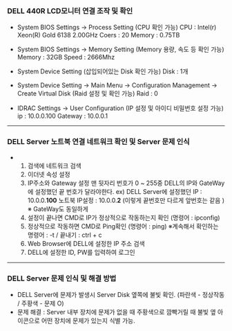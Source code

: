 ### DELL 440R LCD모니터 연결 조작 및 확인
- System BIOS Settings -> Process Setting (CPU 확인 가능)
CPU : Intel(r) Xeon(R) Gold 6138 2.00GHz 
Coers : 20 
Memory : 0.75TB

- System BIOS Settings -> Memory Setting (Memory 용량, 속도 등 확인 가능)
Memory : 32GB
Speed : 2666Mhz

- System Device Setting (삽입되어있는 Disk 확인 가능)
Disk : 1개

- System Device Setting -> Main Menu -> Configuration Management -> Create Virtual Disk (Raid 설정 및 확인 가능)
Raid : 0

- IDRAC Settings -> User Configuration (IP 설정 및 아이디 비밀번호 설정 가능)
ip : 10.0.0.100
Gateway : 10.0.0.1 

---
### DELL Server 노트북 연결 네트워크 확인 및 Server 문제 인식
- 1. 검색에 네트워크 검색 
  2. 이더넷 속성 설정 
  3. IP주소와 Gateway 설정 맨 뒷자리 번호가 0 ~ 255중 DELL의 IP와 GateWay에 설정했던 끝 번호가 달라야한다. 
ex) DELL Server에 설정했던 IP : 10.0.0.**100** 
                노트북 IP설정 : 10.0.0.**2** (이렇게 끝번호만 다르게 앞번호는 같음 ) ※ GateWay도 동일하게
  4. 설정이 끝나면 CMD로 IP가 정상적으로 작동하는지 확인 (명령어 : ipconfig)
  5. 정상적으로 작동하면 CMD로 Ping확인 (명령어 : ping)      ※계속해서 확인하는 명령어 : -t / 끝내기 : ctrl + c
  6. Web Browser에 DELL에 설정한 IP 주소 검색
  7. DELL에 설정한 ID, PW를 입력하여 로그인 

---
### DELL Server 문제 인식 및 해결 방법
- DELL Server에 문제가 발생시 Server Disk 옆쪽에 불빛 확인. (파란색 - 정상작동 / 주황색 - 문제 O)
- 문제 해결 : Server 내부 장치에 문제가 없을 때 주황색으로 깜빡거릴 때 불빛 옆 아이콘으로 어떤 장치에 문제가 있는지 식별 가능.

